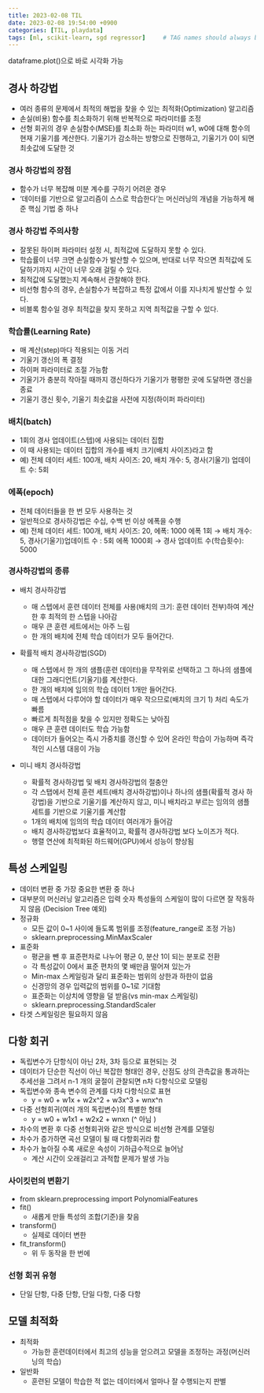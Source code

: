 ```yaml
---
title: 2023-02-08 TIL
date: 2023-02-08 19:54:00 +0900
categories: [TIL, playdata]
tags: [ml, scikit-learn, sgd regressor]     # TAG names should always be lowercase
---
```

dataframe.plot()으로 바로 시각화 가능

## 경사 하강법

- 여러 종류의 문제에서 최적의 해법을 찾을 수 있는 최적화(Optimization) 알고리즘
- 손실(비용) 함수를 최소화하기 위해 반복적으로 파라미터를 조정
- 선형 회귀의 경우 손실함수(MSE)를 최소화 하는 파라미터 w1, w0에 대해 함수의 현재 기울기를 계산한다. 기울기가 감소하는 방향으로 진행하고, 기울기가 0이 되면 최솟값에 도달한 것

### 경사 하강법의 장점

- 함수가 너무 복잡해 미분 계수를 구하기 어려운 경우
- ‘데이터를 기반으로 알고리즘이 스스로 학습한다’는 머신러닝의 개념을 가능하게 해준 핵심 기법 중 하나

### 경사 하강법 주의사항

- 잘못된 하이퍼 파라미터 설정 시, 최적값에 도달하지 못할 수 있다.
- 학습률이 너무 크면 손실함수가 발산할 수 있으며, 반대로 너무 작으면 최적값에 도달하기까지 시간이 너무 오래 걸릴 수 있다.
- 최적값에 도달했는지 계속해서 관찰해야 한다.
- 비선형 함수의 경우, 손실함수가 복잡하고 특정 값에서 이를 지나치게 발산할 수 있다.
- 비블록 함수일 경우 최적값을 찾지 못하고 지역 최적값을 구할 수 있다.

### 학습률(Learning Rate)

- 매 계산(step)마다 적용되는 이동 거리
- 기울기 갱신의 폭 결정
- 하이퍼 파라미터로 조절 가능함
- 기울기가 충분히 작아질 때까지 갱신하다가 기울기가 평평한 곳에 도달하면 갱신을 종료
- 기울기 갱신 횟수, 기울기 최솟값을 사전에 지정(하이퍼 파라미터)

### 배치(batch)

- 1회의 경사 업데이트(스텝)에 사용되는 데이터 집합
- 이 때 사용되는 데이터 집합의 개수를 배치 크기(배치 사이즈)라고 함
- 예) 전체 데이터 세트: 100개, 배치 사이즈: 20,
배치 개수: 5, 경사(기울기) 업데이트 수: 5회

### 에폭(epoch)

- 전체 데이터들을 한 번 모두 사용하는 것
- 일반적으로 경사하강법은 수십, 수백 번 이상 에폭을 수행
- 예) 전체 데이터 세트: 100개, 배치 사이즈: 20, 에폭: 1000
에폭 1회 → 배치 개수: 5, 경사(기울기)업데이트 수 : 5회
에폭 1000회 → 경사 업데이트 수(학습횟수): 5000

### 경사하강법의 종류

- 배치 경사하강법
    - 매 스텝에서 훈련 데이터 전체를 사용(배치의 크기: 훈련 데이터 전부)하여 계산한 후 최적의 한 스텝을 나아감
    - 매우 큰 훈련 세트에서는 아주 느림
    - 한 개의 배치에 전체 학습 데이터가 모두 들어간다.

- 확률적 배치 경사하강법(SGD)
    - 매 스텝에서 한 개의 샘플(훈련 데이터)을 무작위로 선택하고 그 하나의 샘플에 대한 그래디언트(기울기)를 계산한다.
    - 한 개의 배치에 임의의 학습 데이터 1개만 들어간다.
    - 매 스텝에서 다루어야 할 데이터가 매우 작으므로(배치의 크기 1) 처리 속도가 빠름
    - 빠르게 최적점을 찾을 수 있지만 정확도는 낮아짐
    - 매우 큰 훈련 데이터도 학습 가능함
    - 데이터가 들어오는 즉시 가중치를 갱신할 수 있어 온라인 학습이 가능하며 즉각적인 시스템 대응이 가능
- 미니 배치 경사하강법
    - 확률적 경사하강법 및 배치 경사하강법의 절충안
    - 각 스탭에서 전체 훈련 세트(배치 경사하강법)이나 하나의 샘플(확률적 경사 하강법)을 기반으로 기울기를 계산하지 않고, 미니 배치라고 부르는 임의의 샘플 세트를 기반으로 기울기를 계산함
    - 1개의 배치에 임의의 학습 데이터 여러개가 들어감
    - 배치 경사하강법보다 효율적이고, 확률적 경사하강법 보다 노이즈가 적다.
    - 행렬 연산에 최적화된 하드웨어(GPU)에서 성능이 향상됨

## 특성 스케일링

- 데이터 변환 중 가장 중요한 변환 중 하나
- 대부분의 머신러닝 알고리즘은 입력 숫자 특성들의 스케일이 많이 다르면 잘 작동하지 않음
(Decision Tree 예외)
- 정규화
    - 모든 값이 0~1 사이에 들도록 범위를 조정(feature_range로 조정 가능)
    - sklearn.preprocessing.MinMaxScaler
- 표준화
    - 평균을 뺀 후 표준편차로 나누어 평균 0, 분산 1이 되는 분포로 전환
    - 각 특성값이 0에서 표준 편차의 몇 배만큼 떨어져 있는가
    - Min-max 스케일링과 달리 표준화는 범위의 상한과 하한이 없음
    - 신경망의 경우 입력값의 범위를 0~1로 기대함
    - 표준화는 이상치에 영향을 덜 받음(vs min-max 스케일링)
    - sklearn.preprocessing.StandardScaler
- 타겟 스케일링은 필요하지 않음

## 다항 회귀

- 독립변수가 단항식이 아닌 2차, 3차 등으로 표현되는 것
- 데이터가 단순한 직선이 아닌 복잡한 형태인 경우, 산점도 상의 관측값을 통과하는 추세선을 그려서
n-1 개의 굴절이 관찰되면 n차 다항식으로 모델링
- 독립변수와 종속 변수의 관계를 다차 다항식으로 표현
    - y = w0 + w1x + w2x^2 + w3x^3 + wnx^n
- 다중 선형회귀(여러 개의 독립변수)의 특별한 형태
    - y = w0 + w1x1 + w2x2 + wnxn (^ 아님 )
- 차수의 변환 후 다중 선형회귀와 같은 방식으로 비선형 관계를 모델링
- 차수가 증가하면 곡선 모델이 될 때 다항회귀라 함
- 차수가 높아질 수록 새로운 속성이 기하급수적으로 늘어남
    - 계산 시간이 오래걸리고 과적합 문제가 발생 가능

### 사이킷런의 변환기

- from sklearn.preprocessing import PolynomialFeatures
- fit()
    - 새롭게 만들 특성의 조합(기준)을 찾음
- transform()
    - 실제로 데이터 변한
- fit_transform()
    - 위 두 동작을 한 번에

### 선형 회귀 유형

- 단일 단항, 다중 단항, 단일 다항, 다중 다항

## 모델 최적화

- 최적화
    - 가능한 훈련데이터에서 최고의 성능을 얻으려고 모델을 조정하는 과정(머신러닝의 학습)
- 일반화
    - 훈련된 모델이 학습한 적 없는 데이터에서 얼마나 잘 수행되는지 판별